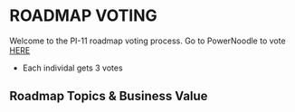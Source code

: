 # ROADMAP VOTING 

Welcome to the PI-11 roadmap voting process.
Go to PowerNoodle to vote [HERE](https://app.powernoodle.com/)
- Each individal gets 3 votes

## Roadmap Topics & Business Value


